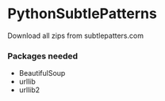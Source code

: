PythonSubtlePatterns
====================

Download all zips from subtlepatters.com 

### Packages needed
* BeautifulSoup
* urllib
* urllib2
